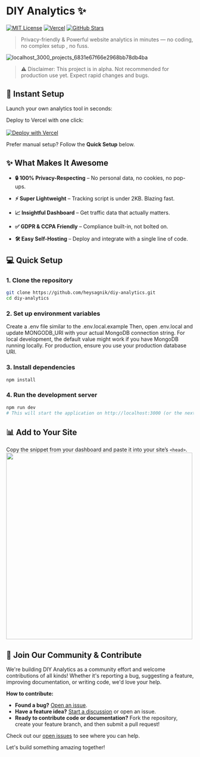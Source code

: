 # DIY Analytics ✨

[![MIT License](https://img.shields.io/badge/License-MIT-blue.svg)](LICENSE)
[![Vercel](https://img.shields.io/badge/Vercel-Ready-black)](https://vercel.com/new/clone?repository-url=https://github.com/heysagnik/diy-analytics)
[![GitHub Stars](https://img.shields.io/github/stars/heysagnik/diy-analytics?style=social)](https://github.com/heysagnik/diy-analytics)

> Privacy-friendly & Powerful website analytics in minutes — no coding, no complex setup , no fuss.




![localhost_3000_projects_6831e67f66e2968bb78db4ba](https://github.com/user-attachments/assets/6fd0f55d-74ea-4027-aec0-d78739fbb157)

> ⚠️ Disclaimer: This project is in alpha. Not recommended for production use yet. Expect rapid changes and bugs.


## 🚀 Instant Setup

Launch your own analytics tool in seconds:

Deploy to Vercel with one click: <br/> <br/>
[![Deploy with Vercel](https://vercel.com/button)](https://vercel.com/new/clone?repository-url=https://github.com/heysagnik/diy-analytics)  <br/> 

Prefer manual setup? Follow the **Quick Setup** below.

## ✨ What Makes It Awesome

- **🔒 100% Privacy-Respecting** – No personal data, no cookies, no pop-ups.

- **⚡ Super Lightweight** – Tracking script is under 2KB. Blazing fast.

- **📈 Insightful Dashboard** – Get traffic data that actually matters.

- **✅ GDPR & CCPA Friendly** – Compliance built-in, not bolted on.

- **🛠️ Easy Self-Hosting** – Deploy and integrate with a single line of code.

## 💻 Quick Setup


### 1. Clone the repository
```bash
git clone https://github.com/heysagnik/diy-analytics.git
cd diy-analytics
```
### 2. Set up environment variables
Create a .env file similar to the .env.local.example
Then, open .env.local and update MONGODB_URI with your actual MongoDB connection string.
For local development, the default value might work if you have MongoDB running locally.
For production, ensure you use your production database URI.

### 3. Install dependencies
```bash
npm install
```
### 4. Run the development server
```bash
npm run dev
# This will start the application on http://localhost:3000 (or the next available port).
```

## 📊 Add to Your Site

Copy the snippet from your dashboard and paste it into your site’s `<head>`.
<img src="https://github.com/user-attachments/assets/55b84635-32a3-48e5-aef4-8b9510090762" width='500'/>




## 🤝 Join Our Community & Contribute

We're building DIY Analytics as a community effort and welcome contributions of all kinds! Whether it's reporting a bug, suggesting a feature, improving documentation, or writing code, we'd love your help.

**How to contribute:**
- **Found a bug?** [Open an issue](https://github.com/heysagnik/diy-analytics/issues).
- **Have a feature idea?** [Start a discussion](https://github.com/heysagnik/diy-analytics/discussions) or open an issue.
- **Ready to contribute code or documentation?** Fork the repository, create your feature branch, and then submit a pull request!

Check out our [open issues](https://github.com/heysagnik/diy-analytics/issues) to see where you can help.

Let's build something amazing together!
